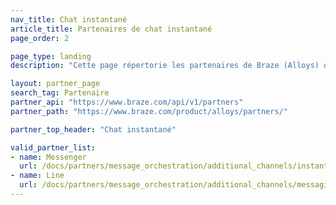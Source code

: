 ```yaml
---
nav_title: Chat instantané
article_title: Partenaires de chat instantané
page_order: 2

page_type: landing
description: "Cette page répertorie les partenaires de Braze (Alloys) qui vous permettent de coordonner vos messages avec des services de chat instantané."

layout: partner_page
search_tag: Partenaire
partner_api: "https://www.braze.com/api/v1/partners"
partner_path: "https://www.braze.com/product/alloys/partners/"

partner_top_header: "Chat instantané"

valid_partner_list:
- name: Messenger
  url: /docs/partners/message_orchestration/additional_channels/instant_chat/messenger/
- name: Line
  url: /docs/partners/message_orchestration/additional_channels/messaging/line/  
---
```

